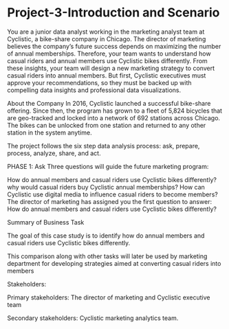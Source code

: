 # Project-3-Introduction and Scenario
You are a junior data analyst working in the marketing analyst team at Cyclistic, a bike-share company in Chicago. The director of marketing believes the company’s future success depends on maximizing the number of annual memberships. Therefore, your team wants to understand how casual riders and annual members use Cyclistic bikes differently. From these insights, your team will design a new marketing strategy to convert casual riders into annual members. But first, Cyclistic executives must approve your recommendations, so they must be backed up with compelling data insights and professional data visualizations.

About the Company
In 2016, Cyclistic launched a successful bike-share offering. Since then, the program has grown to a fleet of 5,824 bicycles that are geo-tracked and locked into a network of 692 stations across Chicago. The bikes can be unlocked from one station and returned to any other station in the system anytime.

The project follows the six step data analysis process: ask, prepare, process, analyze, share, and act.

PHASE 1: Ask
Three questions will guide the future marketing program:

How do annual members and casual riders use Cyclistic bikes differently?
why would casual riders buy Cyclistic annual memberships?
How can Cyclistic use digital media to influence casual riders to become members?
The director of marketing has assigned you the first question to answer: How do annual members and casual riders use Cyclistic bikes differently?

Summary of Business Task

The goal of this case study is to identify how do annual members and casual riders use Cyclistic bikes differently.

This comparison along with other tasks will later be used by marketing department for developing strategies aimed at converting casual riders into members

Stakeholders:

Primary stakeholders: The director of marketing and Cyclistic executive team

Secondary stakeholders: Cyclistic marketing analytics team.

